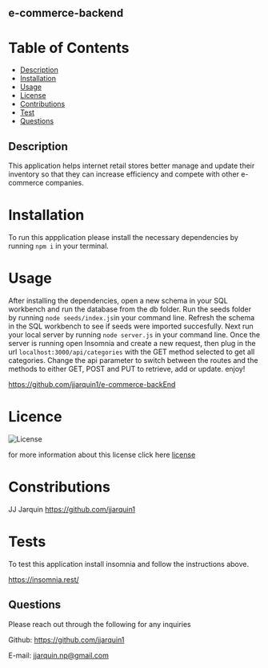 ## e-commerce-backend
  
  # Table of Contents 
  * [Description](#description)
  * [Installation](#installation)
  * [Usage](#usage)
  * [License](#license)
  * [Contributions](#contributions)
  * [Test](#tests)
  * [Questions](#questions)

  ## Description
  This application helps internet retail stores better manage and update their inventory so that they can increase efficiency and compete with other e-commerce companies.
  
  # Installation
  To run this appplication please install the necessary dependencies by running ``` npm i ``` in your terminal. 
  
  # Usage 
  After installing the dependencies, open a new schema in your SQL workbench and run the database from the db folder. Run the seeds folder by running ``` node seeds/index.js ```in your command line. Refresh the schema in the SQL workbench to see if seeds were imported succesfully. Next run your local server by running ``` node server.js ``` in your command line. Once the server is running open Insomnia and create a new request, then plug in the url ``` localhost:3000/api/categories ``` with the GET method selected to get all categories. Change the api parameter to switch between the routes and the methods to either GET, POST and PUT to retrieve, add or update. enjoy! 

  https://github.com/jjarquin1/e-commerce-backEnd
  
  # Licence
  ![License](https://img.shields.io/badge/License-ISC-blue.svg)
  
  for more information about this license click here [license](https://opensource.org/licenses/ISC)
  
  # Constributions
  JJ Jarquin https://github.com/jjarquin1
 
  # Tests
  To test this application install insomnia and follow the instructions above. 

  https://insomnia.rest/
  
  ## Questions
  Please reach out through the following for any inquiries
     
  Github: https://github.com/jjarquin1
  
  E-mail: jjarquin.np@gmail.com
  
